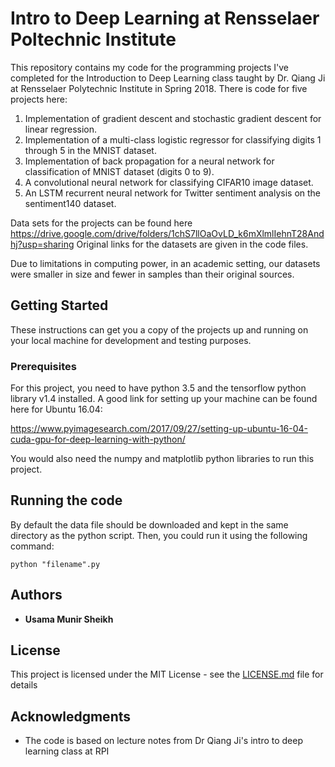 # Intro to Deep Learning at Rensselaer Poltechnic Institute

This repository contains my code for the programming projects I've completed for the Introduction to Deep Learning class taught by Dr. Qiang Ji at Rensselaer Polytechnic Institute in Spring 2018. There is code for five projects here: 

1) Implementation of gradient descent and stochastic gradient descent for linear regression. 
2) Implementation of a multi-class logistic regressor for classifying digits 1 through 5 in the MNIST dataset. 
3) Implementation of back propagation for a neural network for classification of MNIST dataset (digits 0 to 9). 
4) A convolutional neural network for classifying CIFAR10 image dataset. 
5) An LSTM recurrent neural network for Twitter sentiment analysis on the sentiment140 dataset.  

Data sets for the projects can be found here https://drive.google.com/drive/folders/1chS7llOaOvLD_k6mXlmlIehnT28Andhj?usp=sharing 
Original links for the datasets are given in the code files. 

Due to limitations in computing power, in an academic setting, our datasets were smaller in size and fewer in samples than their original sources.

## Getting Started

These instructions can get you a copy of the projects up and running on your local machine for development and testing purposes.

### Prerequisites

For this project, you need to have python 3.5 and the tensorflow python library v1.4 installed. A good link for setting up your machine can be found here for Ubuntu 16.04:

https://www.pyimagesearch.com/2017/09/27/setting-up-ubuntu-16-04-cuda-gpu-for-deep-learning-with-python/

You would also need the numpy and matplotlib python libraries to run this project. 

## Running the code

By default the data file should be downloaded and kept in the same directory as the python script. Then, you could run it using the following command:

```
python "filename".py
```

## Authors

* **Usama Munir Sheikh** 

## License

This project is licensed under the MIT License - see the [LICENSE.md](LICENSE) file for details

## Acknowledgments

* The code is based on lecture notes from Dr Qiang Ji's intro to deep learning class at RPI

